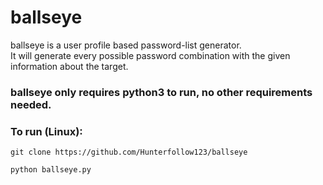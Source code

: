# ballseye
ballseye is a user profile based password-list generator.  
It will generate every possible password combination with the given information about the target.


### ballseye only requires python3 to run, no other requirements needed.
### To run (Linux):
```git clone https://github.com/Hunterfollow123/ballseye```

```python ballseye.py```
